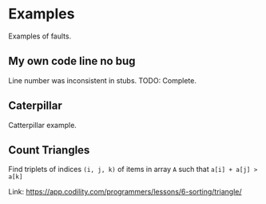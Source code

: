 # Examples
Examples of faults.

## My own code line no bug
Line number was inconsistent in stubs. 
TODO: Complete.

## Caterpillar
Catterpillar example.

## Count Triangles
Find triplets of indices `(i, j, k)` of items in array `A` such that
`a[i] + a[j] > a[k]`

Link: https://app.codility.com/programmers/lessons/6-sorting/triangle/ 
